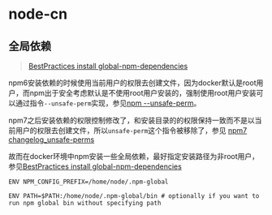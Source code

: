 # node-cn

## 全局依赖
> [BestPractices install global-npm-dependencies](https://github.com/nodejs/docker-node/blob/main/docs/BestPractices.md#global-npm-dependencies)  

npm6安装依赖的时候使用当前用户的权限去创建文件，因为docker默认是root用户，而npm出于安全考虑默认是不使用root用户安装的，强制使用root用户安装可以通过指令`--unsafe-perm`实现，参见[npm --unsafe-perm](https://docs.npmjs.com/cli/v6/using-npm/config#unsafe-perm)。  

npm7之后安装依赖的权限控制修改了，和安装目录的的权限保持一致而不是以当前用户的权限去创建文件，所以`unsafe-perm`这个指令被移除了，参见 [npm7 changelog_unsafe-perms](https://github.com/npm/cli/blob/release/v7.0.0/CHANGELOG.md#all-lifecycle-scripts)  

故而在docker环境中npm安装一些全局依赖，最好指定安装路径为非root用户，参见[BestPractices install global-npm-dependencies](https://github.com/nodejs/docker-node/blob/main/docs/BestPractices.md#global-npm-dependencies) 

```shell
ENV NPM_CONFIG_PREFIX=/home/node/.npm-global

ENV PATH=$PATH:/home/node/.npm-global/bin # optionally if you want to run npm global bin without specifying path
```